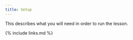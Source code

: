 ```yaml
---
title: Setup
---
```


This describes what you will need in order to run the lesson.

{% include links.md %}
